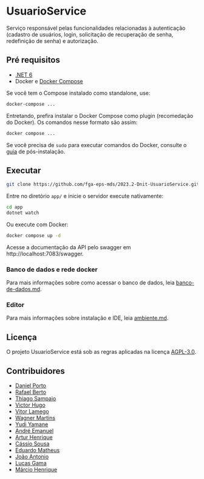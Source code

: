 # UsuarioService

Serviço responsável pelas funcionalidades relacionadas à autenticação 
(cadastro de usuários, login, solicitação de recuperação de senha, redefinição de senha)
e autorização.

## Pré requisitos

- [.NET 6](https://dotnet.microsoft.com/en-us/download/dotnet/6.0)
- Docker e [Docker Compose](https://docs.docker.com/compose/install/)

Se você tem o Compose instalado como standalone, use:

```sh
docker-compose ...
```

Entretando, prefira instalar o Docker Compose como plugin (recomedação do 
Docker). Os comandos nesse formato são assim:

```sh
docker compose ...
```

Se você precisa de `sudo` para executar comandos do Docker, consulte o 
[guia](https://docs.docker.com/engine/install/linux-postinstall/) de pós-instalação.

## Executar

```sh
git clone https://github.com/fga-eps-mds/2023.2-Dnit-UsuarioService.git
```

Entre no diretório `app/` e inicie o servidor execute nativamente:

```sh
cd app
dotnet watch
```

Ou execute com Docker:

```sh
docker compose up -d
```

Acesse a documentação da API pelo swagger em http://localhost:7083/swagger.

### Banco de dados e rede docker

Para mais informações sobre como acessar o banco de dados, leia [banco-de-dados.md](docs/banco-de-dados.md).

### Editor

Para mais informações sobre instalação e IDE, leia [ambiente.md](docs/ambiente.md).

## Licença

O projeto UsuarioService está sob as regras aplicadas na licença 
[AGPL-3.0](https://github.com/fga-eps-mds/2023.1-Dnit-UsuarioService/blob/main/LICENSE).

## Contribuidores

- [Daniel Porto](https://github.com/DanielPortods)
- [Rafael Berto](https://github.com/RafaelBP02)
- [Thiago Sampaio](https://github.com/thiagohdaqw)
- [Victor Hugo](https://github.com/victorhugo21)
- [Vitor Lamego](https://github.com/VitorLamego)
- [Wagner Martins](https://github.com/wagnermc506)
- [Yudi Yamane](https://github.com/yudi)
- [André Emanuel](https://github.com/Hunter104)
- [Artur Henrique](https://github.com/H0lzz)
- [Cássio Sousa](https://github.com/csreis72)
- [Eduardo Matheus](https://github.com/DiceRunner714)
- [João Antonio](https://github.com/joaoseisei)
- [Lucas Gama](https://github.com/bottinolucas)
- [Márcio Henrique](https://github.com/DeM4rcio)
